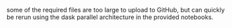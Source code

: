 some of the required files are too large to upload to GitHub, but can quickly be rerun using the dask parallel architecture in the provided notebooks.
